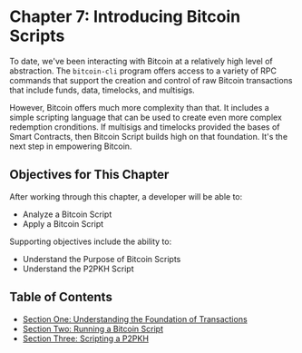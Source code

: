 # Chapter 7: Introducing Bitcoin Scripts

To date, we've been interacting with Bitcoin at a relatively high level of abstraction. The `bitcoin-cli` program offers access to a variety of RPC commands that support the creation and control of raw Bitcoin transactions that include funds, data, timelocks, and multisigs.

However, Bitcoin offers much more complexity than that. It includes a simple scripting language that can be used to create even more complex redemption cronditions. If multisigs and timelocks provided the bases of Smart Contracts, then Bitcoin Script builds high on that foundation. It's the next step in empowering Bitcoin.

## Objectives for This Chapter

After working through this chapter, a developer will be able to:

   * Analyze a Bitcoin Script
   * Apply a Bitcoin Script
   
Supporting objectives include the ability to:

   * Understand the Purpose of Bitcoin Scripts
   * Understand the P2PKH Script
   
## Table of Contents

* [Section One: Understanding the Foundation of Transactions](7_1_Understanding_the_Foundation_of_Transactions.md)
* [Section Two: Running a Bitcoin Script](7_2_Running_a_Bitcoin_Script.md)
* [Section Three: Scripting a P2PKH](7_3_Scripting_a_P2PKH.md)

